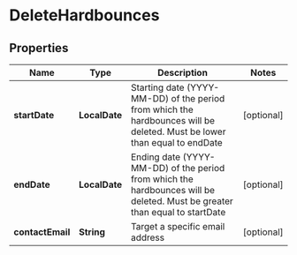 
# DeleteHardbounces

## Properties
Name | Type | Description | Notes
------------ | ------------- | ------------- | -------------
**startDate** | **LocalDate** | Starting date (YYYY-MM-DD) of the period from which the hardbounces will be deleted. Must be lower than equal to endDate |  [optional]
**endDate** | **LocalDate** | Ending date (YYYY-MM-DD) of the period from which the hardbounces will be deleted. Must be greater than equal to startDate |  [optional]
**contactEmail** | **String** | Target a specific email address |  [optional]



